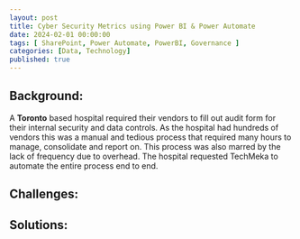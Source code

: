 ```yaml
---
layout: post
title: Cyber Security Metrics using Power BI & Power Automate
date: 2024-02-01 00:00:00
tags: [ SharePoint, Power Automate, PowerBI, Governance ]
categories: [Data, Technology]
published: true
---
```



## Background:
A **Toronto** based hospital required their vendors to fill out audit form for their internal security and data controls. As the hospital had hundreds of vendors this was a manual and tedious process that required many hours to manage, consolidate and report on. This process was also marred by the lack of frequency due to overhead. The hospital requested TechMeka to automate the entire process end to end.

## Challenges:


## Solutions:
